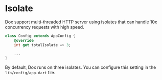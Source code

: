 # Isolate

Dox support multi-threaded HTTP server using isolates that can handle 10x concurrency requests with high speed.

```dart
class Config extends AppConfig {
    @override
    int get totalIsolate => 3;

    ...
}
```

By default, Dox runs on three isolates. You can configure this setting in the `lib/config/app.dart` file.